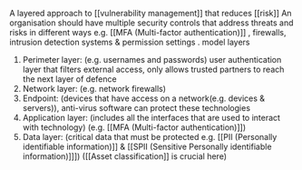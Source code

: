 A layered approach to [[vulnerability management]] that reduces [[risk]]
An organisation should have multiple security controls that address threats and risks in different ways e.g. [[MFA (Multi-factor authentication)]] , firewalls, intrusion detection systems & permission settings . 
model layers
1. Perimeter layer: (e.g. usernames and passwords) user authentication layer that filters external access, only allows trusted partners to reach the next layer of defence
2. Network layer: (e.g. network firewalls)
3. Endpoint: (devices that have access on a network(e.g. devices & servers)), anti-virus software can protect these technologies
4. Application layer: (includes all the interfaces that are used to interact with technology) (e.g. [[MFA (Multi-factor authentication)]])
5. Data layer: (critical data that must be protected e.g. [[PII (Personally identifiable information)]] & [[SPII (Sensitive Personally identifiable information)]]]) ([[Asset classification]] is crucial here)